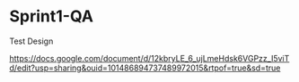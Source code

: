 # Sprint1-QA
Test Design

https://docs.google.com/document/d/12kbryLE_6_ujLmeHdsk6VGPzz_I5viTd/edit?usp=sharing&ouid=101486894737489972015&rtpof=true&sd=true
